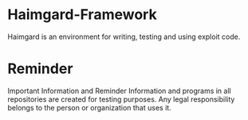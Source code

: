 # Haimgard-Framework
Haimgard is an environment for writing, testing and using exploit code.

# Reminder
Important Information and Reminder Information and programs in all repositories are created for testing purposes. Any legal responsibility belongs to the person or organization that uses it.